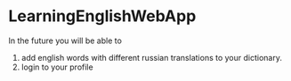 # LearningEnglishWebApp
In the future you will be able to
1. add english words with different russian translations to your dictionary. 
2. login to your profile
